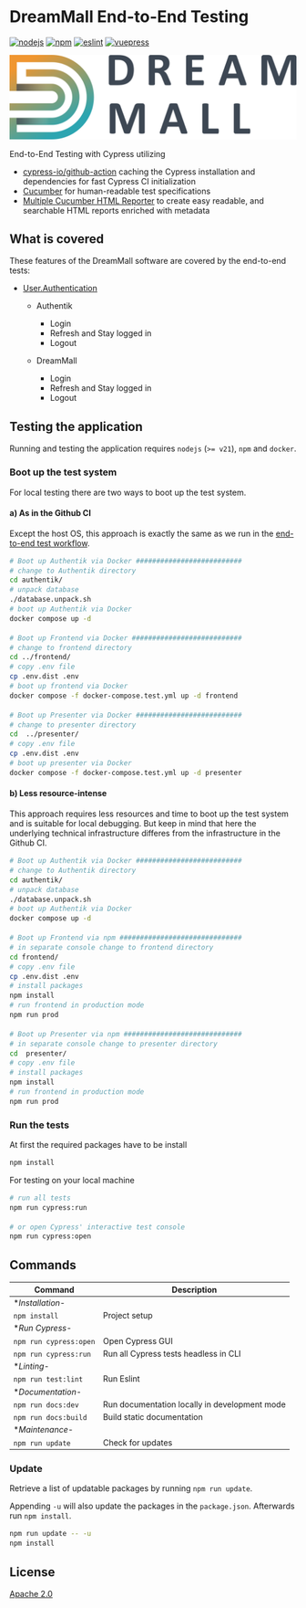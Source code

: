 # DreamMall End-to-End Testing

[![nodejs][badge-nodejs-img]][badge-nodejs-href]
[![npm][badge-npm-img]][badge-npm-href]
[![eslint][badge-eslint-img]][badge-eslint-href]
[![vuepress][badge-vuepress-img]][badge-vuepress-href]

![](../presenter/src/assets/dreammall-logo.svg)

End-to-End Testing with Cypress utilizing
- [cypress-io/github-action](https://github.com/marketplace/actions/cypress-io) caching the Cypress installation and dependencies for fast Cypress CI initialization
- [Cucumber](https://cucumber.io/docs/gherkin/reference/) for human-readable test specifications
- [Multiple Cucumber HTML Reporter](https://github.com/WasiqB/multiple-cucumber-html-reporter/tree/main) to create easy readable, and searchable HTML reports enriched with metadata

## What is covered
These features of the DreamMall software are covered by the end-to-end tests:
- [User.Authentication](cypress/e2e/features/User.Authentication.feature)
  - Authentik
    - Login
    - Refresh and Stay logged in
    - Logout

  - DreamMall
    - Login
    - Refresh and Stay logged in
    - Logout

## Testing the application
Running and testing the application requires `nodejs` (`>= v21`), `npm` and `docker`.

### Boot up the test system
For local testing there are two ways to boot up the test system.

#### a) As in the Github CI
Except the host OS, this approach is exactly the same as we run in the [end-to-end test workflow](.github/workflows/e2e.run.tests.yml).

```bash
# Boot up Authentik via Docker ##########################
# change to Authentik directory
cd authentik/
# unpack database
./database.unpack.sh
# boot up Authentik via Docker
docker compose up -d

# Boot up Frontend via Docker ###########################
# change to frontend directory
cd ../frontend/
# copy .env file
cp .env.dist .env
# boot up frontend via Docker
docker compose -f docker-compose.test.yml up -d frontend

# Boot up Presenter via Docker ##########################
# change to presenter directory
cd  ../presenter/
# copy .env file
cp .env.dist .env
# boot up presenter via Docker
docker compose -f docker-compose.test.yml up -d presenter
```

#### b) Less resource-intense
This approach requires less resources and time to boot up the test system and is suitable for local debugging. 
But keep in mind that here the underlying technical infrastructure differes from the infrastructure in the Github CI.

```bash
# Boot up Authentik via Docker ##########################
# change to Authentik directory
cd authentik/
# unpack database
./database.unpack.sh
# boot up Authentik via Docker
docker compose up -d

# Boot up Frontend via npm ##############################
# in separate console change to frontend directory
cd frontend/
# copy .env file
cp .env.dist .env
# install packages
npm install
# run frontend in production mode
npm run prod

# Boot up Presenter via npm #############################
# in separate console change to presenter directory
cd  presenter/
# copy .env file
# install packages
npm install
# run frontend in production mode
npm run prod
```

### Run the tests
At first the required packages have to be install 
```bash
npm install
```

For testing on your local machine
```bash
# run all tests
npm run cypress:run

# or open Cypress' interactive test console
npm run cypress:open
```

## Commands

| Command                    | Description                                   |
| -------------------------- | --------------------------------------------- |
| **Installation*-           |                                               |
| `npm install`              | Project setup                                 |
| **Run Cypress*-            |                                               |
| `npm run cypress:open`     | Open Cypress GUI                              |
| `npm run cypress:run`      | Run all Cypress tests headless in CLI         |
| **Linting*-                |                                               |
| `npm run test:lint`        | Run Eslint                                    |
| **Documentation*-          |                                               |
| `npm run docs:dev`         | Run documentation locally in development mode |
| `npm run docs:build`       | Build static documentation                    |
| **Maintenance*-            |                                               |
| `npm run update`           | Check for updates                             |

### Update

Retrieve a list of updatable packages by running `npm run update`.

Appending `-u` will also update the packages in the `package.json`.
Afterwards run `npm install`.

```bash
npm run update -- -u
npm install
```

## License

[Apache 2.0](./LICENSE)

<!-- Badges -->
[badge-nodejs-img]: https://img.shields.io/badge/nodejs-%3E%3D21-blue
[badge-nodejs-href]:  https://nodejs.org/

[badge-npm-img]: https://img.shields.io/badge/npm-latest-blue
[badge-npm-href]: https://www.npmjs.com/package/npm

[badge-eslint-img]: https://img.shields.io/badge/dynamic/json?url=https%3A%2F%2Fraw.githubusercontent.com%2Fdreammall-earth%2Fdreammall.earth%2Fmaster%2Fpresenter%2Fpackage.json&query=devDependencies.eslint&label=eslint&color=yellow
[badge-eslint-href]: https://eslint.org/

[badge-vuepress-img]: https://img.shields.io/badge/dynamic/json?url=https%3A%2F%2Fraw.githubusercontent.com%2Fdreammall-earth%2Fdreammall.earth%2Fmaster%2Fpresenter%2Fpackage.json&query=devDependencies.vuepress&label=vuepress&color=orange
[badge-vuepress-href]: https://vuepress.vuejs.org/
